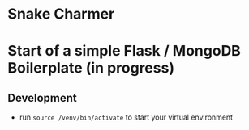 # Snake Charmer 
Start of a simple Flask / MongoDB Boilerplate (in progress)
==========

## Development
* run `source /venv/bin/activate` to start your virtual environment